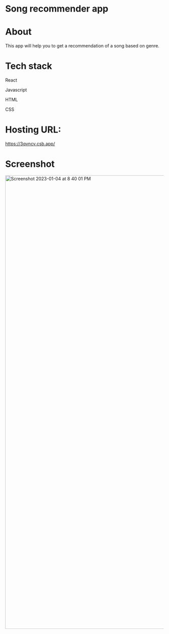 # Song recommender app

# About

This app will help you to get a recommendation of a song based on genre.

# Tech stack

React

Javascript

HTML

CSS

# Hosting URL: 

https://3qvncv.csb.app/


# Screenshot

<img width="1440" alt="Screenshot 2023-01-04 at 8 40 01 PM" src="https://user-images.githubusercontent.com/39798790/210586244-8ad12a22-4cd6-4e0e-acd7-f9a7965d56e4.png">
